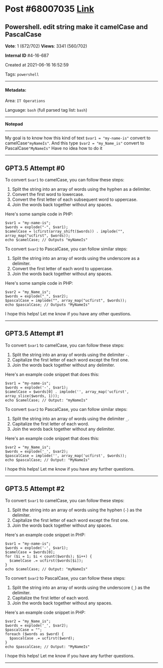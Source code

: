 
# Post \#68007035 [Link](https://stackoverflow.com/questions/68007035/)

## Powershell. edit string make it camelCase and PascalCase

**Vote**: 1 (672/702) **Views**: 3341 (560/702) 

**Internal ID** \#4-16-687

Created at 2021-06-16 16:52:59

Tags: `powershell`

----------

#### Metadata:

Area: `IT Operations`

Language: `bash` (full parsed tag list: `bash`)

----------

**Notepad**


----------

My goal is to know how this kind of text `$var1 = "my-name-is"` convert to camelCase`"myNameIs"`.
And this type `$var2 = "my_Name_is"` convert to PascalCase`"MyNameIs"`
Have no idea how to do it


----------
        
## GPT3.5 Attempt \#0

To convert `$var1` to camelCase, you can follow these steps:

1. Split the string into an array of words using the hyphen as a delimiter.
2. Convert the first word to lowercase.
3. Convert the first letter of each subsequent word to uppercase.
4. Join the words back together without any spaces.

Here's some sample code in PHP:

```
$var1 = "my-name-is";
$words = explode("-", $var1);
$camelCase = lcfirst(array_shift($words)) . implode("", array_map("ucfirst", $words));
echo $camelCase; // Outputs "myNameIs"
```

To convert `$var2` to PascalCase, you can follow similar steps:

1. Split the string into an array of words using the underscore as a delimiter.
2. Convert the first letter of each word to uppercase.
3. Join the words back together without any spaces.

Here's some sample code in PHP:

```
$var2 = "my_Name_is";
$words = explode("_", $var2);
$pascalCase = implode("", array_map("ucfirst", $words));
echo $pascalCase; // Outputs "MyNameIs"
```

I hope this helps! Let me know if you have any other questions.

--------

## GPT3.5 Attempt \#1

To convert `$var1` to camelCase, you can follow these steps:

1. Split the string into an array of words using the delimiter `-`.
2. Capitalize the first letter of each word except the first one.
3. Join the words back together without any delimiter.

Here's an example code snippet that does this:

```
$var1 = "my-name-is";
$words = explode('-', $var1);
$camelCase = $words[0] . implode('', array_map('ucfirst', array_slice($words, 1)));
echo $camelCase; // Output: "myNameIs"
```

To convert `$var2` to PascalCase, you can follow similar steps:

1. Split the string into an array of words using the delimiter `_`.
2. Capitalize the first letter of each word.
3. Join the words back together without any delimiter.

Here's an example code snippet that does this:

```
$var2 = "my_Name_is";
$words = explode('_', $var2);
$pascalCase = implode('', array_map('ucfirst', $words));
echo $pascalCase; // Output: "MyNameIs"
```

I hope this helps! Let me know if you have any further questions.

--------

## GPT3.5 Attempt \#2

To convert `$var1` to camelCase, you can follow these steps:

1. Split the string into an array of words using the hyphen (`-`) as the delimiter.
2. Capitalize the first letter of each word except the first one.
3. Join the words back together without any spaces.

Here's an example code snippet in PHP:

```
$var1 = "my-name-is";
$words = explode('-', $var1);
$camelCase = $words[0];
for ($i = 1; $i < count($words); $i++) {
  $camelCase .= ucfirst($words[$i]);
}
echo $camelCase; // Output: "myNameIs"
```

To convert `$var2` to PascalCase, you can follow these steps:

1. Split the string into an array of words using the underscore (`_`) as the delimiter.
2. Capitalize the first letter of each word.
3. Join the words back together without any spaces.

Here's an example code snippet in PHP:

```
$var2 = "my_Name_is";
$words = explode('_', $var2);
$pascalCase = "";
foreach ($words as $word) {
  $pascalCase .= ucfirst($word);
}
echo $pascalCase; // Output: "MyNameIs"
```

I hope this helps! Let me know if you have any further questions.

--------
